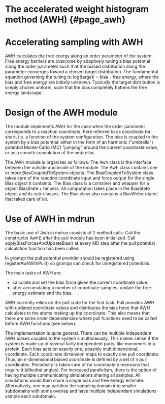 The accelerated weight histogram method (AWH) {#page_awh}
=============================================

Accelerating sampling with AWH
==============================

AWH calculates the free energy along an order parameter of the system.
Free energy barriers are overcome by adaptively tuning a bias potential along
the order parameter such that the biased distribution along the parameter
converges toward a chosen target distribution.
The fundamental equation governing the tuning is: log(target) = bias - free energy, where
the bias and free energy are initially unknown. Typically the target distribution is simply
chosen uniform, such that the bias completely flattens the free energy landscape.


Design of the AWH module
========================

The module implements AWH for the case when the order parameter corresponds to a reaction coordinate,
here referred to as coordinate for short, i.e. a function of the system configuration.
The bias is coupled to the system by a bias potential: either in the form of an harmonic ("umbrella") potential
Monte-Carlo (MC) "jumping" around the current coordinate value, or as a smooth convolution of the umbrellas.

The AWH module is organizes as follows:
The Awh class is the interface between the outside and inside of the module.
The Awh class contains one or more BiasCoupledToSystem objects.
The BiasCoupledToSystem class takes care of the reaction coordinate input
and force output for the single Bias object it containts.
The Bias class is a container and wrapper for a object BiasState + helpers.
All computation takes place in the BiasState object and its sub-classes.
The Bias class also contains a BiasWriter object that takes care of i/o.

Use of AWH in mdrun
===================

The basic use of Awh in mdrun consists of 2 method calls:
Call the constructor Awh() after the pull module has been initialized.
Call applyBiasForcesAndUpdateBias() at every MD step after the pull
potential calculation function has been called.

In grompp the pull potential provider should be registered using
registerAwhWithPull() so grompp can check for unregistered potentials.

The main tasks of AWH are:
- calculate and set the bias force given the current coordinate value.
- after accumulating a number of coordinate samples, update the free energy estimate and the bias.

AWH currently relies on the pull code for the first task. Pull provides AWH with updated coordinate values
and distributes the bias force that AWH calculates to the atoms making up the coordinate. This
also means that there are some order dependencies where pull functions need to be called before AWH
functions (see below).

The implementation is quite general. There can be multiple independent AWH biases coupled to the system
simultaneously. This makes sense if the system is made up of several fairly independent parts,
like monomers in a protein. Each bias acts on exactly one, possibly multidimensional, coordinate.
Each coordinate dimension maps to exactly one pull coordinate. Thus, an n-dimensional
biased coordinate is defined by a set of n pull coordinates. Periodicity is taken care of for coordinate
dimensions that require it (dihedral angles). For increased parallelism, there is the option of
having multiple communicating simulations sharing all samples. All simulations would then share a single
bias and free energy estimate. Alternatively, one may partition the sampling domain into smaller
subdomains with some overlap and have multiple independent simulations sample each subdomain.

